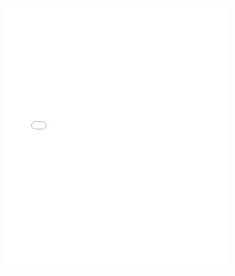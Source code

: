 <!DOCTYPE html>
<html lang="en">
<head>
  <meta charset="UTF-8">
  <meta name="viewport" content="width=device-width, initial-scale=1.0">
  <title>Resume</title>
</head>
<body>

  <embed src="GHANASHYAM_DHAKAL_cv.pdf" type="application/pdf" width="100%" height="600px" />

</body>
</html>
